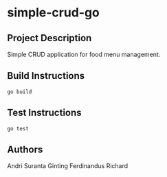 # simple-crud-go

## Project Description
Simple CRUD application for food menu management.

## Build Instructions
```
go build
```

## Test Instructions
```
go test
```

## Authors
Andri Suranta Ginting
Ferdinandus Richard
